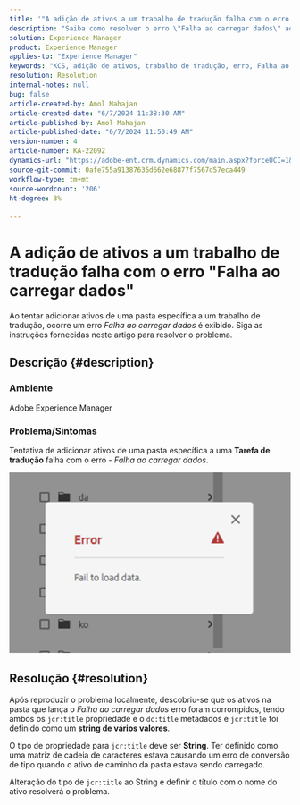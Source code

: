 ```yaml
---
title: '"A adição de ativos a um trabalho de tradução falha com o erro \"Falha ao carregar dados\"'
description: "Saiba como resolver o erro \"Falha ao carregar dados\" ao adicionar ativos a um trabalho de tradução no Adobe Experience Manager."
solution: Experience Manager
product: Experience Manager
applies-to: "Experience Manager"
keywords: "KCS, adição de ativos, trabalho de tradução, erro, Falha ao carregar dados, AEM, Experience Manager"
resolution: Resolution
internal-notes: null
bug: false
article-created-by: Amol Mahajan
article-created-date: "6/7/2024 11:38:30 AM"
article-published-by: Amol Mahajan
article-published-date: "6/7/2024 11:50:49 AM"
version-number: 4
article-number: KA-22092
dynamics-url: "https://adobe-ent.crm.dynamics.com/main.aspx?forceUCI=1&pagetype=entityrecord&etn=knowledgearticle&id=7834fa75-c224-ef11-840a-000d3a5bee19"
source-git-commit: 0afe755a91387635d662e68877f7567d57eca449
workflow-type: tm+mt
source-wordcount: '206'
ht-degree: 3%

---
```


# A adição de ativos a um trabalho de tradução falha com o erro &quot;Falha ao carregar dados&quot;


Ao tentar adicionar ativos de uma pasta específica a um trabalho de tradução, ocorre um erro *Falha ao carregar dados* é exibido. Siga as instruções fornecidas neste artigo para resolver o problema.

## Descrição {#description}


### <b>Ambiente</b>

Adobe Experience Manager

### <b>Problema/Sintomas</b>

Tentativa de adicionar ativos de uma pasta específica a uma <b>Tarefa de tradução</b> falha com o erro - *Falha ao carregar dados*.

![](assets/___7934fa75-c224-ef11-840a-000d3a5bee19___.png)


## Resolução {#resolution}


Após reproduzir o problema localmente, descobriu-se que os ativos na pasta que lança o *Falha ao carregar dados* erro foram corrompidos, tendo ambos os `jcr:title` propriedade e o `dc:title` metadados e `jcr:title` foi definido como um <b>string de vários valores</b>.

O tipo de propriedade para `jcr:title` deve ser <b>String</b>. Ter definido como uma matriz de cadeia de caracteres estava causando um erro de conversão de tipo quando o ativo de caminho da pasta estava sendo carregado.

Alteração do tipo de `jcr:title` ao String e definir o título com o nome do ativo resolverá o problema.

